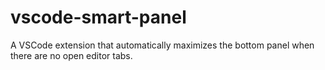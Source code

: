 # vscode-smart-panel
A VSCode extension that automatically maximizes the bottom panel when there are no open editor tabs.
